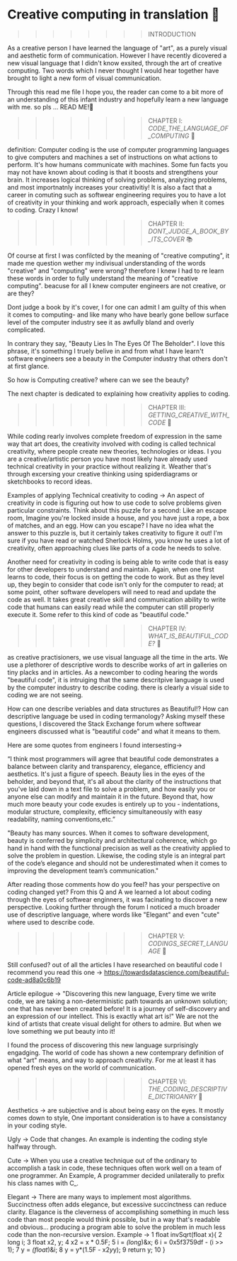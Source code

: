 # Creative computing in translation 👾

>>>>>>>> INTRODUCTION 

As a creative person I have learned the language of "art", as a purely visual and aesthetic form of communication. 
However I have recently dicovered a new visual language that I didn't know exsited, through the art of creative computing. 
Two words which I never thought I would hear together have brought to light a new form of visual communication.

Through this read me file I hope you, the reader can come to a bit more of an understanding of this infant industry and hopefully learn a new language with me.
so pls ... READ ME!📖

>>>>>>>> CHAPTER Ⅰ: _CODE_THE_LANGUAGE_OF_COMPUTING_ 👄

definition: Computer coding is the use of computer programming languages to give computers and machines a set of instructions on what actions to perform. It's how humans communicate with machines. 
Some fun facts you may not have known about coding is that it boosts and strengthens your brain. It increases logical thinking of solving problems, analyzing problems, and most importnatnly increases your creativitiy!
It is also a fact that a career in comuting such as softwear engineering requires you to have a lot of creativity in your thinking and work approach, especially when it comes to coding. Crazy I know!

>>>>>>>> CHAPTER Ⅱ: _DONT_JUDGE_A_BOOK_BY_ITS_COVER_ 📚

Of course at first I was confilcted by the meaning of "creative computing", it made me question wether my indivisual understanding of the words "creative" and "computing" were wrong?
therefore I knew I had to re learn these words in order to fully understand the meaning of "creative computing".
beacuse for all I knew computer engineers are not creative, or are they?

Dont judge a book by it's cover, I for one can admit I am guilty of this when it comes to computing-
and like many who have bearly gone bellow surface level of the computer industry see it as awfully bland and overly complicated.

In contrary they say, "Beauty Lies In The Eyes Of The Beholder".
I love this phrase, it's something I truely belive in and from what I have learn't software engineers see a beauty in the Computer industry that others don't at first glance.

So how is Computing creative? where can we see the beauty?

The next chapter is dedicated to explaining how creativity applies to coding. 

>>>>>>>> CHAPTER Ⅲ: _GETTING_CREATIVE_WITH_CODE_ 🎨

While coding rearly involves complete freedom of expression in the same way that art does, the creativity involved with coding is called technical creativity, where people create new theories, technologies or ideas.
I you are a creative/artistic person you have most likely have already used technical creativity in your practice without realizing it. Weather that's through excersing your creative thinking using spiderdiagrams or sketchbooks to record ideas. 

Examples of applying Technical creativity to coding ->
An aspect of creativity in code is figuring out how to use code to solve problems given particular constraints. Think about this puzzle for a second: Like an escape room, Imagine you're locked inside a house, and you have just a rope, a box of matches, and an egg. How can you escape? I have no idea what the answer to this puzzle is, but it certainly takes creativity to figure it out! I'm sure if you have read or watched Sherlock Holms, you know he uses a lot of creativity, often approaching clues like parts of a code he needs to solve.

Another need for creativity in coding is being able to write code that is easy for other developers to understand and maintain. Again, when one first learns to code, their focus is on getting the code to work. But as they level up, they begin to consider that code isn't only for the computer to read; at some point, other software developers will need to read and update the code as well. It takes great creative skill and communication ability to write code that humans can easily read while the computer can still properly execute it. Some refer to this kind of code as "beautiful code."

>>>>>>>> CHAPTER Ⅳ: _WHAT_IS_BEAUTIFUL_CODE?_ 💅

as creative practisioners, we use visual language all the time in the arts. 
We use a plethorer of descriptive words to describe works of art in galleries on tiny placks and in articles.
As a newcomber to coding hearing the words "beautiful code", it is intruiging that the same descritpive language is used by the computer industry to describe coding.
there is clearly a visual side to coding we are not seeing.

How can one describe veriables and data structures as Beautiful!?
How can descriptive language be used in coding termanology?
Asking myself these questions, I discovered the Stack Exchange forum where softwear engineers discussed what is "beautiful code" and what it means to them.

Here are some quotes from engineers I found intersesting-> 

“I think most programmers will agree that beautiful code demonstrates a balance between clarity and transparency, elegance, efficiency and aesthetics.
It's just a figure of speech. Beauty lies in the eyes of the beholder, and beyond that, it's all about the clarity of the instructions that you've laid down in a text file to solve a problem, and how easily you or anyone else can modify and maintain it in the future. Beyond that, how much more beauty your code exudes is entirely up to you - indentations, modular structure, complexity, efficiency simultaneously with easy readability, naming conventions,etc.” 

"Beauty has many sources. When it comes to software development, beauty is conferred by simplicity and architectural coherence, which go hand in hand with the functional precision as well as the creativity applied to solve the problem in question. Likewise, the coding style is an integral part of the code’s elegance and should not be underestimated when it comes to improving the development team’s communication."

After reading those comments how do you feel? has your perspective on coding changed yet?
From this Q and A we learned a lot about coding through the eyes of softwear enginners, it was facinating to discover a new perspective. 
Looking further through the forum I noticed a much broader use of descriptive language, where words like "Elegant" and even "cute" where used to describe code. 

>>>>>>>> CHAPTER Ⅴ: _CODINGS_SECRET_LANGUAGE_ 🤫

Still confused?
out of all the articles I have researched on beautiful code I recommend you read this one -> https://towardsdatascience.com/beautiful-code-ad8a0c6b19

Article epilogue -> 
"Discovering this new language, Every time we write code, we are taking a non-deterministic path towards an unknown solution; one that has never been created before! It is a journey of self-discovery and an expression of our intellect. This is exactly what art is!"
We are not the kind of artists that create visual delight for others to admire. But when we love something we put beauty into it!

I found the process of discovering this new language surprisingly engadging.
The world of code has shown a new contemprary definition of what "art" means, and way to approach creativity. 
For me at least it has opened fresh eyes on the world of communication.

>>>>>>>> CHAPTER Ⅵ: _THE_CODING_DESCRIPTIVE_DICTRIOANRY_ 📑

Aesthetics -> are subjective and is about being easy on the eyes. It mostly comes down to style, One important consideration is to have a consistancy in your coding style. 

Ugly -> Code that changes. An example is indenting the coding style halfway through.

Cute -> When you use a creative technique out of the ordinary to accomplish a task in code, these techniques often work well on a team of one programmer. An Example, A programmer decided unilaterally to prefix his class names with C<Component>_.

Elegant -> There are many ways to implement most algorithms. Succinctness often adds elegance, but excessive succinctness can reduce clarity. Elagance is the cleverness of accomplishing something in much less code than most people would think possible, but in a way that's readable and obvious... producing a program able to solve the problem in much less code than the non-recursive version.
Example ->
1  float invSqrt(float x){
2     long i;
3     float x2, y;
4     x2 = x * 0.5F;
5     i = *(long*)&x;
6     i = 0x5f3759df - (i >> 1); 
7     y = *(float*)&i;
8     y = y*(1.5F - x2*y*y);
9     return y;
10 }
